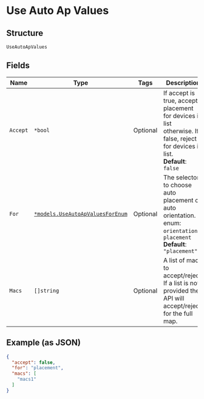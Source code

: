 
# Use Auto Ap Values

## Structure

`UseAutoApValues`

## Fields

| Name | Type | Tags | Description |
|  --- | --- | --- | --- |
| `Accept` | `*bool` | Optional | If accept is true, accepts placement for devices in list otherwise. If false, reject for devices in list.<br>**Default**: `false` |
| `For` | [`*models.UseAutoApValuesForEnum`](../../doc/models/use-auto-ap-values-for-enum.md) | Optional | The selector to choose auto placement or auto orientation. enum: `orientation`, `placement`<br>**Default**: `"placement"` |
| `Macs` | `[]string` | Optional | A list of macs to accept/reject. If a list is not provided the API will accept/reject for the full map. |

## Example (as JSON)

```json
{
  "accept": false,
  "for": "placement",
  "macs": [
    "macs1"
  ]
}
```

